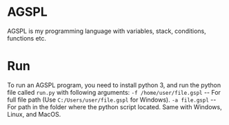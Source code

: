 # AGSPL
AGSPL is my programming language with variables, stack, conditions, functions etc.

# Run
To run an AGSPL program, you need to install python 3, and run the python file called `run.py` with following arguments:
  `-f /home/user/file.gspl` -- For full file path (Use `C:/Users/user/file.gspl` for Windows).
  `-a file.gspl` -- For path in the folder where the python script located. Same with Windows, Linux, and MacOS.
